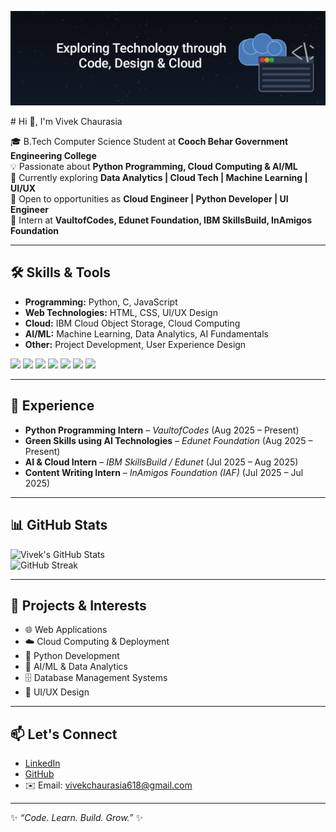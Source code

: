 <p align="center">
  <img src="IMG_20250830_215913.png" alt="Vivek Chaurasia — Cloud Engineer | Python Developer | UI/UX Engineer" />
</p>
# Hi 👋, I'm Vivek Chaurasia  

🎓 B.Tech Computer Science Student at **Cooch Behar Government Engineering College**  
💡 Passionate about **Python Programming, Cloud Computing & AI/ML**  
🚀 Currently exploring **Data Analytics | Cloud Tech | Machine Learning | UI/UX**  
🤝 Open to opportunities as **Cloud Engineer | Python Developer | UI Engineer**  
📌 Intern at **VaultofCodes, Edunet Foundation, IBM SkillsBuild, InAmigos Foundation**  

---

## 🛠️ Skills & Tools  

- **Programming:** Python, C, JavaScript  
- **Web Technologies:** HTML, CSS, UI/UX Design  
- **Cloud:** IBM Cloud Object Storage, Cloud Computing  
- **AI/ML:** Machine Learning, Data Analytics, AI Fundamentals  
- **Other:** Project Development, User Experience Design  

<p>
  <img src="https://img.shields.io/badge/Python-3776AB?style=for-the-badge&logo=python&logoColor=white"/>
  <img src="https://img.shields.io/badge/C-00599C?style=for-the-badge&logo=c&logoColor=white"/>
  <img src="https://img.shields.io/badge/HTML5-E34F26?style=for-the-badge&logo=html5&logoColor=white"/>
  <img src="https://img.shields.io/badge/CSS3-1572B6?style=for-the-badge&logo=css3&logoColor=white"/>
  <img src="https://img.shields.io/badge/JavaScript-F7DF1E?style=for-the-badge&logo=javascript&logoColor=black"/>
  <img src="https://img.shields.io/badge/Cloud-4285F4?style=for-the-badge&logo=googlecloud&logoColor=white"/>
  <img src="https://img.shields.io/badge/MySQL-4479A1?style=for-the-badge&logo=mysql&logoColor=white"/>
</p>

---

## 💼 Experience  

- **Python Programming Intern** – *VaultofCodes* (Aug 2025 – Present)  
- **Green Skills using AI Technologies** – *Edunet Foundation* (Aug 2025 – Present)  
- **AI & Cloud Intern** – *IBM SkillsBuild / Edunet* (Jul 2025 – Aug 2025)  
- **Content Writing Intern** – *InAmigos Foundation (IAF)* (Jul 2025 – Jul 2025)  

---

## 📊 GitHub Stats  

![Vivek's GitHub Stats](https://github-readme-stats.vercel.app/api?username=YOUR_GITHUB_USERNAME&show_icons=true&theme=radical)  
![GitHub Streak](https://github-readme-streak-stats.herokuapp.com/?user=YOUR_GITHUB_USERNAME&theme=radical)  

---

## 📌 Projects & Interests  

- 🌐 Web Applications  
- ☁️ Cloud Computing & Deployment  
- 🐍 Python Development  
- 🤖 AI/ML & Data Analytics  
- 🗄️ Database Management Systems  
- 🎨 UI/UX Design  

---

## 📫 Let's Connect  

- [LinkedIn](https://www.linkedin.com/in/YOUR-LINKEDIN-USERNAME)  
- [GitHub](https://github.com/YOUR_GITHUB_USERNAME)  
- ✉️ Email: vivekchaurasia618@gmail.com  

---

✨ *“Code. Learn. Build. Grow.”* ✨
